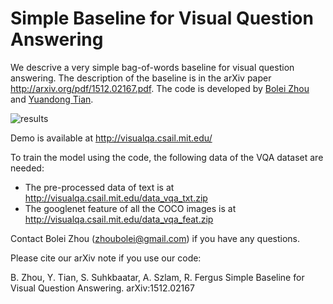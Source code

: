 # Simple Baseline for Visual Question Answering

We descrive a very simple bag-of-words baseline for visual question answering. The description of the baseline is in the arXiv paper http://arxiv.org/pdf/1512.02167.pdf. The code is developed by [Bolei Zhou](http://people.csail.mit.edu/bzhou/) and [Yuandong Tian](http://yuandong-tian.com/).

![results](http://visualqa.csail.mit.edu/example.jpg)


Demo is available at http://visualqa.csail.mit.edu/

To train the model using the code, the following data of the VQA dataset are needed:
- The pre-processed data of text is at http://visualqa.csail.mit.edu/data_vqa_txt.zip
- The googlenet feature of all the COCO images is at http://visualqa.csail.mit.edu/data_vqa_feat.zip

Contact Bolei Zhou (zhoubolei@gmail.com) if you have any questions.

Please cite our arXiv note if you use our code:

  B. Zhou, Y. Tian, S. Suhkbaatar, A. Szlam, R. Fergus
  Simple Baseline for Visual Question Answering.
  arXiv:1512.02167
